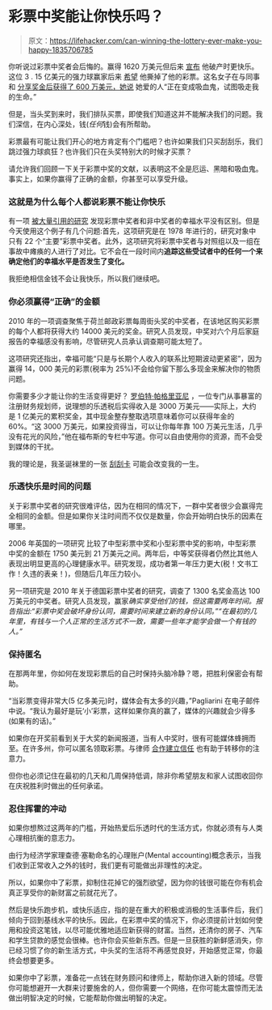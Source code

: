 # 彩票中奖能让你快乐吗？

> 原文：<https://lifehacker.com/can-winning-the-lottery-ever-make-you-happy-1835706785>

你听说过彩票中奖者会后悔的。赢得 1620 万美元但后来 [宣布](http://www.washingtonpost.com/wp-dyn/content/article/2006/01/19/AR2006011903124.html) 他破产时更快乐。这位 3 . 15 亿美元的强力球赢家后来 [希望](https://abcnews.go.com/2020/powerball-winner-cursed/story?id=3012631) 他撕掉了他的彩票。这名女子在与同事和 [分享奖金后获得了 600 万美元，她说](https://www.usatoday.com/story/news/nation/2012/11/28/winner-lottery-bankrupt/1731367/) 她爱的人“正在变成吸血鬼，试图吸走我的生命。”



但是，当头奖到来时，我们排队买票，即使我们知道这并不能解决我们的问题。我们深信，在内心深处，钱(*任何*钱)会有所帮助。

彩票最有可能让我们开心的地方肯定有个门槛吧？也许如果我们只买刮刮乐，我们跳过强力球疯狂？也许我们只在头奖特别大的时候才买票？

请允许我们回顾一下关于彩票中奖的文献，以表明这不全是厄运、黑暗和吸血鬼。事实上，如果你赢得了正确的金额，你甚至可以享受升级。

### **这就是为什么每个人都说彩票不能让你快乐**

有一项 [被大量引用的研究](https://pages.ucsd.edu/~nchristenfeld/Happiness_Readings_files/Class%203%20-%20Brickman%201978.pdf) 发现彩票中奖者和非中奖者的幸福水平没有区别。但是今天使用这个例子有几个问题:首先，这项研究是在 1978 年进行的，研究对象中只有 22 个“主要”彩票中奖者。此外，这项研究将彩票中奖者与对照组以及一组在事故中瘫痪的人进行了对比。它不会在一段时间内**追踪这些受试者中的任何一个来确定他们的幸福水平是否发生了变化。**

我拒绝相信金钱不会让我快乐，所以我们继续吧。

### **你必须赢得“正确”的金额**

2010 年的一项调查聚焦于荷兰邮政彩票每周街头奖的中奖者，在该地区购买彩票的每个人都将获得大约 14000 美元的奖金。研究人员发现，中奖对六个月后家庭报告的幸福感没有影响，尽管研究人员承认调查期可能太短了。

这项研究还指出，幸福可能“只是与长期个人收入的联系比短期波动更紧密”，因为赢得 14，000 美元的彩票(税率为 25%)不会给你留下那么多现金来解决你的物质问题。

你需要多少才能让你的生活变得更好？ [罗伯特·帕格里亚尼](https://www.pacificawealth.com/) ，一位专门从事暴富的注册财务规划师，说理想的乐透税后实得收入是 3000 万美元——实际上，大约是 1 亿美元的累积奖金，其中现金整存整取选项意味着你可以获得年金的 60%。“这 3000 万美元，如果投资得当，可以让你每年靠 100 万美元生活，几乎没有花光的风险，”他在福布斯的专栏中写道。你可以自由使用你的资源，而不会受到媒体的干扰。

我的理论是，我圣诞袜里的一张 [刮刮卡](https://lifehacker.com/how-to-easily-increase-your-chance-of-winning-the-top-p-1834358376) 可能会改变我的一生。

### 乐透快乐是时间的问题

关于彩票中奖者的研究很难评估，因为在相同的情况下，一群中奖者很少会赢得完全相同的金额。但是如果你关注时间而不仅仅是数量，你会开始明白快乐的因素在哪里。

2006 年英国的一项研究 比较了中型彩票中奖和小型彩票中奖的影响，中型彩票中奖的金额在 1750 美元到 21 万美元之间。两年后，中等奖获得者仍然比其他人表现出明显更高的心理健康水平。研究发现，成功者第一年压力更大(税！文书工作！久违的表亲！)，但随后几年压力较小。

另一项研究是 2010 年关于德国彩票中奖者的研究，调查了 1300 名奖金高达 100 万美元的中奖者。研究人员发现，赢家*确实享受他们的钱，但这需要两年时间。报告指出:“彩票中奖会破坏身份认同，需要时间来建立新的身份认同。”“在最初的几年里，有钱与一个人正常的生活方式不一致，需要一些年才能学会做一个有钱的人。”*

### 保持匿名

在那两年里，你如何在发现彩票后的自己时保持头脑冷静？嗯，把胜利保密会有帮助。

“当彩票变得非常大(5 亿多美元)时，媒体会有太多的兴趣，”Pagliarini 在电子邮件中说。“我认为最好是玩‘小’彩票，这样如果你真的赢了，媒体的兴趣就会少得多(如果有的话)。”

如果你在开奖前看到关于大奖的新闻报道，当有人中奖时，很有可能媒体蜂拥而至。在许多州，你可以匿名领取彩票。与律师 [合作建立信任](https://lifehacker.com/how-to-stay-anonymous-when-you-win-the-lottery-1822868057) 也有助于转移你的注意力。

但你也必须记住在最初的几天和几周保持低调，除非你希望朋友和家人试图收回你在庆祝胜利时做出的任何承诺。

### 忍住挥霍的冲动

如果你想熬过这两年的门槛，开始热爱后乐透时代的生活方式，你就必须有与人类心理相抗衡的意志力。

由行为经济学家理查德·塞勒命名的心理账户(Mental accounting)概念表示，当我们收到正常收入之外的钱时，我们更有可能做出非理性的决定。

所以，如果你中了彩票，抑制住花掉它的强烈欲望，因为你的钱很可能在你有机会真正享受你的新财富之前就花光了。

然后是快乐跑步机，或快乐适应，指的是在重大的积极或消极的生活事件后，我们倾向于回到基线水平的快乐。因此，在彩票中奖的情况下，你必须提前计划如何使用和投资这笔钱，以尽可能优雅地适应新获得的财富。当然，还清你的房子、汽车和学生贷款的感觉会很棒。也许你会买些新东西。但是一旦获胜的新鲜感消失，你已经习惯了你的新生活方式，中头奖的生活将不再感觉良好，开始感觉正常，你最终会想要更多。

如果你中了彩票，准备花一点钱在财务顾问和律师上，帮助你进入新的领域。尽管你可能想避开一大群来讨要施舍的人，但你需要一个网络，在你可能太震惊而无法做出明智决定的时候，它能帮助你做出明智的决定。